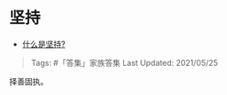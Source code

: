 # 坚持

- [什么是坚持?](https://www.zhihu.com/question/321283219/answer/1366693461)

>Tags: #「答集」家族答集
>Last Updated: 2021/05/25

择善固执。